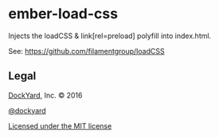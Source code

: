 # ember-load-css

Injects the loadCSS & link[rel=preload] polyfill into index.html.

See: https://github.com/filamentgroup/loadCSS

## Legal

[DockYard](http://dockyard.com/), Inc. &copy; 2016

[@dockyard](http://twitter.com/dockyard)

[Licensed under the MIT license](http://www.opensource.org/licenses/mit-license.php)
